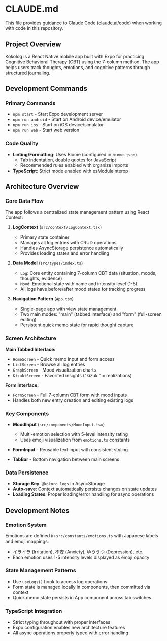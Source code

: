 # CLAUDE.md

This file provides guidance to Claude Code (claude.ai/code) when working with code in this repository.

## Project Overview

Kokolog is a React Native mobile app built with Expo for practicing Cognitive Behavioral Therapy (CBT) using the 7-column method. The app helps users track thoughts, emotions, and cognitive patterns through structured journaling.

## Development Commands

### Primary Commands
- `npm start` - Start Expo development server
- `npm run android` - Start on Android device/emulator  
- `npm run ios` - Start on iOS device/simulator
- `npm run web` - Start web version

### Code Quality
- **Linting/Formatting**: Uses Biome (configured in `biome.json`)
  - Tab indentation, double quotes for JavaScript
  - Recommended rules enabled with organize imports
- **TypeScript**: Strict mode enabled with esModuleInterop

## Architecture Overview

### Core Data Flow
The app follows a centralized state management pattern using React Context:

1. **LogContext** (`src/context/LogContext.tsx`)
   - Primary state container
   - Manages all log entries with CRUD operations
   - Handles AsyncStorage persistence automatically
   - Provides loading states and error handling

2. **Data Model** (`src/types/index.ts`)
   - `Log`: Core entity containing 7-column CBT data (situation, moods, thoughts, evidence)
   - `Mood`: Emotional state with name and intensity level (1-5)
   - All logs have before/after mood states for tracking progress

3. **Navigation Pattern** (`App.tsx`)
   - Single-page app with view state management
   - Two main modes: "main" (tabbed interface) and "form" (full-screen editing)
   - Persistent quick memo state for rapid thought capture

### Screen Architecture

**Main Tabbed Interface:**
- `HomeScreen` - Quick memo input and form access
- `ListScreen` - Browse all log entries  
- `GraphScreen` - Mood visualization charts
- `KizukiScreen` - Favorited insights ("kizuki" = realizations)

**Form Interface:**
- `FormScreen` - Full 7-column CBT form with mood inputs
- Handles both new entry creation and editing existing logs

### Key Components

- **MoodInput** (`src/components/MoodInput.tsx`)
  - Multi-emotion selection with 5-level intensity rating
  - Uses emoji visualization from `emotions.ts` constants
  
- **FormInput** - Reusable text input with consistent styling

- **TabBar** - Bottom navigation between main screens

### Data Persistence

- **Storage Key**: `@kokoro_logs` in AsyncStorage
- **Auto-save**: Context automatically persists changes on state updates
- **Loading States**: Proper loading/error handling for async operations

## Development Notes

### Emotion System
Emotions are defined in `src/constants/emotions.ts` with Japanese labels and emoji mappings:
- イライラ (Irritation), 不安 (Anxiety), ゆううつ (Depression), etc.
- Each emotion uses 1-5 intensity levels displayed as emoji opacity

### State Management Patterns
- Use `useLogs()` hook to access log operations
- Form state is managed locally in components, then committed via context
- Quick memo state persists in App component across tab switches

### TypeScript Integration
- Strict typing throughout with proper interfaces
- Expo configuration enables new architecture features
- All async operations properly typed with error handling